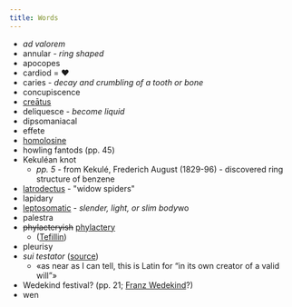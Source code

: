 ```yaml
--- 
title: Words
---
```


* *ad valorem*
* annular - *ring shaped*
* apocopes
* cardiod = ♥
* caries - *decay and crumbling of a tooth or bone*
* concupiscence
* [creātus](http://en.wiktionary.org/wiki/creatus)
* deliquesce - *become liquid*
* dipsomaniacal
* effete
* [homolosine](http://en.wikipedia.org/wiki/Homolosine)
* howling fantods (pp. 45)
* Kekuléan knot
  * *pp. 5* - from Kekulé, Frederich August (1829-96) - discovered ring
    structure of benzene
* [latrodectus](http://en.wikipedia.org/wiki/Latrodectus) - "widow spiders"
* lapidary
* [leptosomatic](http://medical-dictionary.thefreedictionary.com/leptosomatic) - *slender, light, or slim body*wo
* palestra
* <del>phylacteryish</del> <ins>phylactery</ins>
  * ([Tefillin](http://en.wikipedia.org/wiki/Tefillin))
* pleurisy
* *sui testator* ([source](http://petebaer.blogspot.com/2008/12/notes-from-jest-pages-32-64.html))
  * «as near as I can tell, this is Latin for “in its own creator of a valid will”»
* Wedekind festival? (pp. 21; [Franz Wedekind](http://books.google.com/books/about/Frank_Wedekind.html?id=lk4HAQAAMAAJ)?)
* wen
